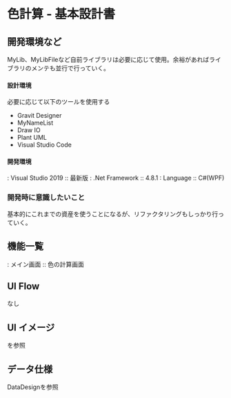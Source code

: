 # 色計算 - 基本設計書

## 開発環境など
MyLib、MyLibFileなど自前ライブラリは必要に応じて使用。余裕があればライブラリのメンテも並行で行っていく。

#### 設計環境
必要に応じて以下のツールを使用する
* Gravit Designer
* MyNameList
* Draw IO
* Plant UML
* Visual Studio Code

#### 開発環境
: Visual Studio 2019
:: 最新版
: .Net Framework
:: 4.8.1
: Language
:: C#(WPF)


### 開発時に意識したいこと
基本的にこれまでの資産を使うことになるが、リファクタリングもしっかり行っていく。


## 機能一覧
: メイン画面
:: 色の計算画面

## UI Flow
なし

## UI イメージ
<design>を参照

## データ仕様
DataDesignを参照
